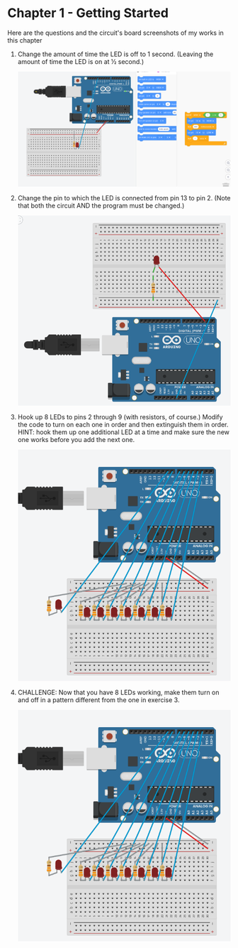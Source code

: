 # Chapter 1 - Getting Started

Here are the questions and the circuit's board screenshots of my works in this chapter

1. Change the amount of time the LED is off to 1 second. (Leaving the
amount of time the LED is on at 1⁄2 second.)

    ![ss-1](1_1_screenshot.png)

2. Change the pin to which the LED is connected from pin 13 to pin 2. (Note
that both the circuit AND the program must be changed.)

    ![ss-2](1_2_screenshot.png)

3. Hook up 8 LEDs to pins 2 through 9 (with resistors, of course.) Modify
the code to turn on each one in order and then extinguish them in order. HINT: hook them up one additional LED at a time and make sure the
new one works before you add the next one.

    ![ss-3](1_3_screenshot.png)

4. CHALLENGE: Now that you have 8 LEDs working, make them turn on
and off in a pattern different from the one in exercise 3.

    ![ss-4](1_4_screenshot.png)
